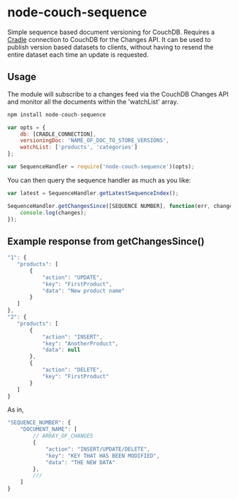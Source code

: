 # node-couch-sequence

Simple sequence based document versioning for CouchDB. Requires a [Cradle](https://github.com/cloudhead/cradle/) connection to CouchDB for the Changes API. It can be used to publish version based datasets to clients, without having to resend the entire dataset each time an update is requested.

## Usage

The module will subscribe to a changes feed via the CouchDB Changes API and monitor all the documents within the 'watchList' array.

```javascript
npm install node-couch-sequence

var opts = { 
	db: [CRADLE_CONNECTION], 
	versioningDoc: 'NAME_OF_DOC_TO_STORE_VERSIONS', 
	watchList: ['products', 'categories']
};

var SequenceHandler = require('node-couch-sequence')(opts);
```

You can then query the sequence handler as much as you like:

```javascript
var latest = SequenceHandler.getLatestSequenceIndex();
```

```javascript
SequenceHandler.getChangesSince([SEQUENCE NUMBER], function(err, changes) {
	console.log(changes);
});
```

## Example response from getChangesSince()

```javascript
"1": {
   "products": [
       {
           "action": "UPDATE",
           "key": "FirstProduct",
           "data": "New product name"
       }
   ]
},
"2": {
   "products": [
       {
           "action": "INSERT",
           "key": "AnotherProduct",
           "data": null
       },
       {
           "action": "DELETE",
           "key": "FirstProduct"
       }
   ]
}
```

As in,

```javascript
"SEQUENCE_NUMBER": {
	"DOCUMENT_NAME": [
		// ARRAY_OF_CHANGES
		{
			"action": "INSERT/UPDATE/DELETE",
			"key": "KEY THAT HAS BEEN MODIFIED",
			"data": "THE NEW DATA"
		},
		///
	]
}
```